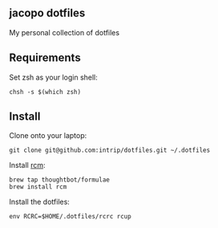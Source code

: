 jacopo dotfiles
-------------

My personal collection of dotfiles

Requirements
------------

Set zsh as your login shell:

    chsh -s $(which zsh)

Install
-------

Clone onto your laptop:

    git clone git@github.com:intrip/dotfiles.git ~/.dotfiles

Install [rcm](https://github.com/thoughtbot/rcm):

    brew tap thoughtbot/formulae
    brew install rcm

Install the dotfiles:

    env RCRC=$HOME/.dotfiles/rcrc rcup
